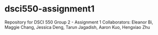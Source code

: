 # dsci550-assignment1
Repository for DSCI 550 Group 2 - Assignment 1
Collaborators: Eleanor Bi, Maggie Chang, Jessica Deng, Tarun Jagadish, Aaron Kuo, Hengxiao Zhu
